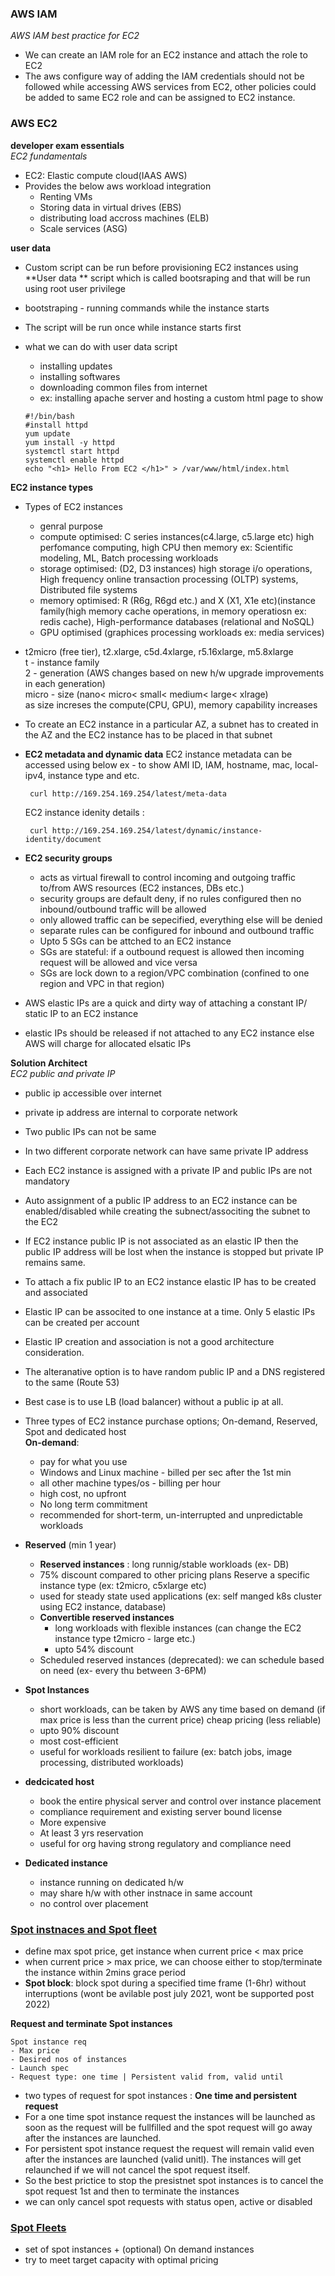 ###


### <b> AWS IAM </b>


<i>AWS IAM best practice for EC2</i>
- We can create an IAM role for an EC2 instance and attach the role to EC2
- The aws configure way of adding the IAM credentials should not be followed while accessing AWS services from EC2, other policies could be added to same EC2 role and can be assigned to EC2 instance.







### <b>AWS EC2</b>

**developer exam essentials**</br>
<i>EC2 fundamentals</i>
- EC2: Elastic compute cloud(IAAS AWS)
- Provides the below aws workload integration
    - Renting VMs
    - Storing data in virtual drives (EBS)
    - distributing load accross machines (ELB)
    - Scale services (ASG)

**user data**
- Custom script can be run before provisioning EC2 instances using **User data ** script which is called bootsraping and that will be run using root user privilege
- bootstraping - running commands while the instance starts
- The script will be run once while instance starts first
- what we can do with user data script
   - installing updates
   - installing softwares
   - downloading common files from internet
   - ex: installing apache server and hosting a custom html page to show

   ```
   #!/bin/bash
   #install httpd
   yum update
   yum install -y httpd
   systemctl start httpd
   systemctl enable httpd
   echo "<h1> Hello From EC2 </h1>" > /var/www/html/index.html
   ````
**EC2 instance types**
- Types of EC2 instances
   - genral purpose
   - compute optimised: C series instances(c4.large, c5.large etc) high perfomance computing, high CPU then memory ex: Scientific modeling, ML, Batch processing workloads
   - storage optimised: (D2, D3 instances) high storage i/o operations, High frequency online transaction processing (OLTP) systems, Distributed file systems
   - memory optimised: R (R6g, R6gd etc.) and X (X1, X1e etc)(instance family(high memory cache operations, in memory operatiosn ex: redis cache), High-performance databases (relational and NoSQL)
   - GPU optimised (graphices processing workloads ex: media services)
- t2micro (free tier), t2.xlarge, c5d.4xlarge, r5.16xlarge, m5.8xlarge</br>
  t - instance family</br>
  2 - generation (AWS changes based on new h/w upgrade improvements in each generation)</br>
  micro - size (nano< micro< small< medium< large< xlrage)</br>
  as size increses the compute(CPU, GPU), memory capability increases
- To create an EC2 instance in a particular AZ, a subnet has to created in the AZ and the EC2 instance has to be placed in that subnet
- **EC2 metadata and dynamic data**
  EC2 instance metadata can be accessed using below
  ex - to show AMI ID, IAM, hostname, mac, local-ipv4, instance type and etc.
  ```
   curl http://169.254.169.254/latest/meta-data
  ```
  EC2 instance idenity details :
  ```
   curl http://169.254.169.254/latest/dynamic/instance-identity/document
  ```
- **EC2 security groups**</br>
  - acts as virtual firewall to control incoming and outgoing traffic to/from AWS resources (EC2 instances, DBs etc.)
  - security groups are default deny, if no rules configured then no inbound/outbound traffic will be allowed
  - only allowed traffic can be sepecified, everything else will be denied
  - separate rules can be configured for inbound and outbound traffic
  - Upto 5 SGs can be attched to an EC2 instance
  - SGs are stateful: if a outbound request is allowed then incoming request will be allowed and vice versa
  - SGs are lock down to a region/VPC combination (confined to one region and VPC in that region)
  
- AWS elastic IPs are a quick and dirty way of attaching a constant IP/ static IP to an EC2 instance
- elastic IPs should be released if not attached to any EC2 instance else AWS will charge for allocated elsatic IPs







**Solution Architect**</br>
<i>EC2 public and private IP</i>

- public ip accessible over internet
- private ip address are internal to corporate network
- Two public IPs can not be same
- In two different corporate network can have same private IP address
- Each EC2 instance is assigned with a private IP and public IPs are not mandatory
- Auto assignment of a public IP address to an EC2 instance can be enabled/disabled while creating the subnect/associting the subnet to the EC2
- If EC2 instance public IP is not associated as an elastic IP then the public IP address will be lost when the instance is stopped but private IP remains same.
- To attach a fix public IP to an EC2 instance elastic IP has to be created and associated
- Elastic IP can be associted to one instance at a time. Only 5 elastic IPs can be created per account
- Elastic IP creation and association is not a good architecture consideration.
- The alteranative option is to have random public IP and a DNS registered to the same (Route 53)
- Best case is to use LB (load balancer) without a public ip at all.

- Three types of EC2 instance purchase options; On-demand, Reserved, Spot and dedicated host</br>
<b>On-demand</b>:
    - pay for what you use
    - Windows and Linux machine - billed per sec after the 1st min 
    - all other machine types/os - billing per hour
    - high cost, no upfront 
    - No long term commitment
    - </b> recommended for short-term, un-interrupted and unpredictable workloads</b>

- <b>Reserved</b> (min 1 year)
  
    - <b>Reserved instances</b> : long runnig/stable workloads (ex- DB)
    - 75% discount compared to other pricing plans
  Reserve a specific instance type (ex: t2micro, c5xlarge etc)
    - used for steady state used applications (ex: self manged k8s cluster using EC2 instance, database)
    - <b>Convertible reserved instances</b>
        - long workloads with flexible instances (can change the EC2 instance type t2micro - large etc.)
        - upto 54% discount
    - Scheduled reserved instances (deprecated): we can schedule based on need (ex- every thu between 3-6PM)

- <b>Spot Instances</b>
    - short workloads, can be taken by AWS any time based on demand (if max price is less than the current price) cheap pricing (less reliable)
    - upto 90% discount
    - most cost-efficient
    - useful for workloads resilient to failure (ex: batch jobs, image processing, distributed workloads)
- <b>dedcicated host</b> 
    - book the entire physical server and control over instance placement
    - compliance requirement and existing server bound license
    - More expensive
    - At least 3 yrs reservation
    - useful for org having strong regulatory and compliance need
- <b> Dedicated instance</b>
    - instance running on dedicated h/w
    - may share h/w with other instnace in same account
    - no control over placement

 ### <b><u>Spot instnaces and Spot fleet</u></b>
  - define max spot price, get instance when current price < max price
  - when current price > max price, we can choose either to stop/terminate the instance within 2mins grace period
  - <b>Spot block</b>: block spot during a specified time frame (1-6hr) without interruptions (wont be avilable post july 2021, wont be supported post 2022)
 
 <b> Request and terminate Spot instances </b>
  
    Spot instance req
    - Max price
    - Desired nos of instances
    - Launch spec
    - Request type: one time | Persistent valid from, valid until

  - two types of request for spot instances : <b>One time and persistent request</b>
  - For a one time spot instance request the instances will be launched as soon as the request will be fullfilled and the spot request will go away after the instances are launched.
  - For persistent spot instance request the request will remain valid even after the instances are launched (valid unitl). The instances will get relaunched if we will not cancel the spot request itself. 
  - So the best prictice to stop the presistnet spot instances is to cancel the spot request 1st and then to terminate the instances
  - we can only cancel spot requests with status open, active or disabled

 ### <u>Spot Fleets</u>
 - set of spot instances + (optional) On demand instances
 - try to meet target capacity with optimal pricing




 
  